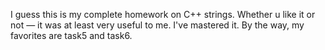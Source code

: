 I guess this is my complete homework on C++ strings. Whether u like it or not — it was at least very useful to me. I've mastered it.
By the way, my favorites are task5 and task6.
